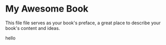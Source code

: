 # My Awesome Book

This file file serves as your book's preface, a great place to describe your book's content and ideas.

hello

